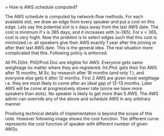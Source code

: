 = How is AWS schedule computed? 

The AWS schedule is computed by network-flow methods. For each available slot,
we draw an edge from every speaker and put a cost on this edge. Lets say the
potential slot is x days away from the last AWS date. The cost is minimum if x
is 365 days; and it increases with (x-365). For x < 365, cost is very hight.
Now the problem is to select edges such that this cost is minimized i.e. all
speakers give their AWS exactly 1 year after the joining or after their last AWS
date. This is the general idea. The real situation more complicated that this.
Following policy is enforced.

All Ph.D/Int. PhD/Post.Doc are eligible for AWS. Everyone gets same weightage no
matter where they are registered.  Int.Phd. gets their fist AWS after 15 months,
M.Sc. by research after 18 months (and only 1 ), and everyone else gets it after
12 months.  First 2 AWS are given most weightage i.e. they are most likely to
come after an ideal gap of 12-13 months. Later AWS will be come at progressively
slower rate (since we have more speakers than slots).  No speaker is likely to
get more than 5 AWS.  The AWS admin can override any of the above and schedule
AWS in any arbitrary manner.

Prodiving technical details of implementation is beyond the scope of this note.
However following image shows the cost function. The different curve represents
the cost function of speaker with different number of given AWSs.
